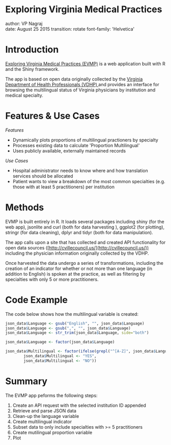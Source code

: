 Exploring Virginia Medical Practices
========================================================
author: VP Nagraj       
date: August 25 2015
transition: rotate
font-family: 'Helvetica'

Introduction
========================================================

[Exploring Virginia Medical Practices (EVMP)](http://apps.bioconnector.virginia.edu/evmp) is a web application built with R and the Shiny framework. 

The app is based on open data originally collected by the [Virginia Department of Health Professionals (VDHP) ](http://www.dhp.virginia.gov/) and provides an interface for browsing the multilingual status of Virginia physicians by institution and medical specialty.

Features & Use Cases
========================================================

*Features*
- Dynamically plots proportions of multilingual practioners by specialty
- Processes existing data to calculate 'Proportion Multilingual'
- Uses publicly available, externally maintained records

*Use Cases*
- Hospital administrator needs to know where and how translation services should be allocated
- Patient wants to view a breakdown of the most common specialties (e.g. those with at least 5 practitioners) per institution

Methods
========================================================
EVMP is built entirely in R. It loads several packages including shiny (for the web app), jsonlite and curl (both for data harvesting ), ggplot2 (for plotting), stringr (for data cleaning), dplyr and tidyr (both for data manipulation).

The app calls upon a site that has collected and created API functionality for open data sources ([http://cvillecouncil.us/](http://cvillecouncil.us/)) including the physician information originally collected by the VDHP.

Once harvested the data undergo a series of transformations, including the creation of an indicator for whether or not more than one language (in addition to English) is spoken at the practice, as well as filtering by specialties with only 5 or more practitioners.

Code Example
========================================================

The code below shows how the multilingual variable is created:


```r
json_data$Language <- gsub("English", "", json_data$Language)
json_data$Language <- gsub(",", "", json_data$Language)
json_data$Language <- str_trim(json_data$Language, side="both")

json_data$Language <- factor(json_data$Language)

json_data$Multilingual <- factor(ifelse(grepl("^[A-Z]", json_data$Language),
        json_data$Multilingual <- "YES", 
        json_data$Multilingual <- "NO"))
```

Summary
========================================================

The EVMP app peforms the following steps:

1. Create an API request with the selected institution ID appended
2. Retrieve and parse JSON data
3. Clean-up the language variable
4. Create multilingual indicator
5. Subset data to only include specialties with >= 5 practitioners
6. Create mutilingual proportion variable
7. Plot
